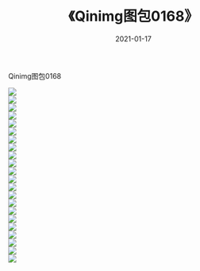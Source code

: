 ﻿---
layout: post
title:  《Qinimg图包0168》
date:   2021-01-17
img: http://imgx.orgx.ga/Qinimg图包/Qinimg图包0168/000.jpg
categories: [美女, 清纯, 唯美]
---

Qinimg图包0168

 ![](http://imgx.orgx.ga/Qinimg图包/Qinimg图包0168/001.jpg) <br>![](http://imgx.orgx.ga/Qinimg图包/Qinimg图包0168/002.jpg) <br>![](http://imgx.orgx.ga/Qinimg图包/Qinimg图包0168/003.jpg) <br>![](http://imgx.orgx.ga/Qinimg图包/Qinimg图包0168/004.jpg) <br>![](http://imgx.orgx.ga/Qinimg图包/Qinimg图包0168/005.jpg) <br>![](http://imgx.orgx.ga/Qinimg图包/Qinimg图包0168/006.jpg) <br>![](http://imgx.orgx.ga/Qinimg图包/Qinimg图包0168/007.jpg) <br>![](http://imgx.orgx.ga/Qinimg图包/Qinimg图包0168/008.jpg) <br>![](http://imgx.orgx.ga/Qinimg图包/Qinimg图包0168/009.jpg) <br>![](http://imgx.orgx.ga/Qinimg图包/Qinimg图包0168/010.jpg) <br>![](http://imgx.orgx.ga/Qinimg图包/Qinimg图包0168/011.jpg) <br>![](http://imgx.orgx.ga/Qinimg图包/Qinimg图包0168/012.jpg) <br>![](http://imgx.orgx.ga/Qinimg图包/Qinimg图包0168/013.jpg) <br>![](http://imgx.orgx.ga/Qinimg图包/Qinimg图包0168/014.jpg) <br>![](http://imgx.orgx.ga/Qinimg图包/Qinimg图包0168/015.jpg) <br>![](http://imgx.orgx.ga/Qinimg图包/Qinimg图包0168/016.jpg) <br>![](http://imgx.orgx.ga/Qinimg图包/Qinimg图包0168/017.jpg) <br>![](http://imgx.orgx.ga/Qinimg图包/Qinimg图包0168/018.jpg) <br>![](http://imgx.orgx.ga/Qinimg图包/Qinimg图包0168/019.jpg) <br>![](http://imgx.orgx.ga/Qinimg图包/Qinimg图包0168/020.jpg) <br>![](http://imgx.orgx.ga/Qinimg图包/Qinimg图包0168/021.jpg) <br>![](http://imgx.orgx.ga/Qinimg图包/Qinimg图包0168/022.jpg) <br>